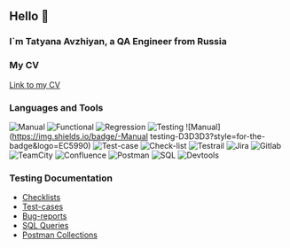 ## Hello 👋
### I`m Tatyana Avzhiyan, a QA Engineer from Russia

### My CV 
[Link to my CV]()

### Languages and Tools
![Manual](https://img.shields.io/badge/-Manual_testing-FFD700?style=for-the-badge&logo=EC5990)
![Functional](https://img.shields.io/badge/-Functional-FFD700?style=for-the-badge&logo=EC5990)
![Regression](https://img.shields.io/badge/-Regression-D3D3D3?style=for-the-badge&logo=EC5990)
![Testing](https://img.shields.io/badge/-Testing-D3D3D3?style=for-the-badge&logo=EC5990)
![Manual](https://img.shields.io/badge/-Manual testing-D3D3D3?style=for-the-badge&logo=EC5990)
![Test-case](https://img.shields.io/badge/-Testcase-D3D3D3?style=for-the-badge&logo=check)
![Check-list](https://img.shields.io/badge/-Checklist-D3D3D3?style=for-the-badge&logo=checklist)
![Testrail](https://img.shields.io/badge/-Testrail-D3D3D3?style=for-the-badge&logo=test)
![Jira](https://img.shields.io/badge/-Jira-D3D3D3?style=for-the-badge&logo=jira)
![Gitlab](https://img.shields.io/badge/-GitLab-D3D3D3?style=for-the-badge&logo=gitlab)
![TeamCity](https://img.shields.io/badge/-TeamCity-D3D3D3?style=for-the-badge&logo=teamcity)
![Confluence](https://img.shields.io/badge/-Confluence-D3D3D3?style=for-the-badge&logo=confluence)
![Postman](https://img.shields.io/badge/-Postman-D3D3D3?style=for-the-badge&logo=postman)
![SQL](https://img.shields.io/badge/-SQL-D3D3D3?style=for-the-badge&logo=mysql)
![Devtools](https://img.shields.io/badge/-Devtools-D3D3D3?style=for-the-badge&logo=google)

### Testing Documentation
- [Checklists]()
- [Test-cases]()
- [Bug-reports]()
- [SQL Queries]()
- [Postman Collections]()
